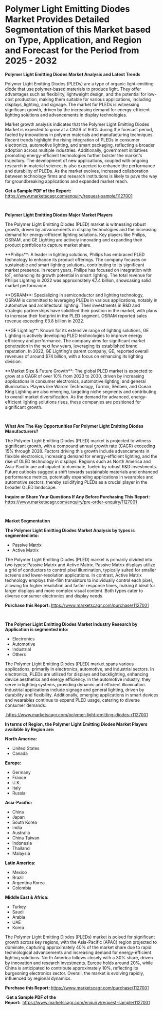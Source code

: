 <p><h1>Polymer Light Emitting Diodes Market Provides Detailed Segmentation of this Market based on Type, Application, and Region and Forecast for the Period from 2025 - 2032</h1></p><p><strong>Polymer Light Emitting Diodes Market Analysis and Latest Trends</strong></p>
<p><p>Polymer Light Emitting Diodes (PLEDs) are a type of organic light-emitting diode that use polymer-based materials to produce light. They offer advantages such as flexibility, lightweight design, and the potential for low-cost production, making them suitable for various applications, including displays, lighting, and signage. The market for PLEDs is witnessing significant growth, driven by the increasing demand for energy-efficient lighting solutions and advancements in display technologies.</p><p>Market growth analysis indicates that the Polymer Light Emitting Diodes Market is expected to grow at a CAGR of 9.6% during the forecast period, fueled by innovations in polymer materials and manufacturing techniques. Recent trends highlight the rising integration of PLEDs in consumer electronics, automotive lighting, and smart packaging, reflecting a broader adoption across multiple industries. Additionally, government initiatives promoting energy-efficient technologies further bolster the market's trajectory. The development of new applications, coupled with ongoing research in material science, is also expected to enhance the performance and durability of PLEDs. As the market evolves, increased collaboration between technology firms and research institutions is likely to pave the way for groundbreaking applications and expanded market reach.</p></p>
<p><strong>Get a Sample PDF of the Report:&nbsp;</strong> <a href="https://www.marketscagr.com/enquiry/request-sample/1127001?utm_campaign=3265&utm_medium=2&utm_source=Github&utm_content=ia&utm_term=15042025&utm_id=polymer-light-emitting-diodes">https://www.marketscagr.com/enquiry/request-sample/1127001</a></p>
<p>&nbsp;</p>
<p><strong>Polymer Light Emitting Diodes Major Market Players</strong></p>
<p><p>The Polymer Light Emitting Diodes (PLED) market is witnessing robust growth, driven by advancements in display technologies and the increasing demand for energy-efficient lighting solutions. Key players like Philips, OSRAM, and GE Lighting are actively innovating and expanding their product portfolios to capture market share.</p><p>**Philips**: A leader in lighting solutions, Philips has embraced PLED technology to enhance its product offerings. The company focuses on sustainable and smart lighting solutions, contributing to its significant market presence. In recent years, Philips has focused on integration with IoT, enhancing its growth potential in smart lighting. The total revenue for Philips Lighting in 2022 was approximately €7.4 billion, showcasing solid market performance.</p><p>**OSRAM**: Specializing in semiconductor and lighting technology, OSRAM is committed to leveraging PLEDs in various applications, notably in automotive and architectural lighting. Their investments in R&D and strategic partnerships have solidified their position in the market, with plans to increase their footprint in the PLED segment. OSRAM reported sales revenue exceeding €3.8 billion in 2022.</p><p>**GE Lighting**: Known for its extensive range of lighting solutions, GE Lighting is actively developing PLED technologies to improve energy efficiency and performance. The company aims for significant market penetration in the next few years, leveraging its established brand reputation. In 2022, GE Lighting's parent company, GE, reported overall revenues of around $74 billion, with a focus on enhancing its lighting division.</p><p>**Market Size & Future Growth**: The global PLED market is expected to grow at a CAGR of over 10% from 2023 to 2030, driven by increasing applications in consumer electronics, automotive lighting, and general illumination. Players like Warom Technology, Tormin, Senben, and Ocean King Lighting are also emerging, targeting niche segments and contributing to overall market diversification. As the demand for advanced, energy-efficient lighting solutions rises, these companies are positioned for significant growth.</p></p>
<p>&nbsp;</p>
<p><strong>What Are The Key Opportunities For Polymer Light Emitting Diodes Manufacturers?</strong></p>
<p><p>The Polymer Light Emitting Diodes (PLED) market is projected to witness significant growth, with a compound annual growth rate (CAGR) exceeding 15% through 2028. Factors driving this growth include advancements in flexible electronics, increasing demand for energy-efficient lighting, and the rise of OLED technology in displays. Regions such as North America and Asia-Pacific are anticipated to dominate, fueled by robust R&D investments. Future outlooks suggest a shift towards sustainable materials and enhanced performance metrics, potentially expanding applications in wearables and automotive sectors, thereby solidifying PLEDs as a crucial player in the broader OLED landscape.</p></p>
<p><strong>Inquire or Share Your Questions If Any Before Purchasing This Report:</strong> <a href="https://www.marketscagr.com/enquiry/pre-order-enquiry/1127001?utm_campaign=3265&utm_medium=2&utm_source=Github&utm_content=ia&utm_term=15042025&utm_id=polymer-light-emitting-diodes">https://www.marketscagr.com/enquiry/pre-order-enquiry/1127001</a></p>
<p>&nbsp;</p>
<p><strong>Market Segmentation</strong></p>
<p><strong>The Polymer Light Emitting Diodes Market Analysis by types is segmented into:</strong></p>
<p><ul><li>Passive Matrix</li><li>Active Matrix</li></ul></p>
<p><p>The Polymer Light Emitting Diodes (PLED) market is primarily divided into two types: Passive Matrix and Active Matrix. Passive Matrix displays utilize a grid of conductors to control pixel illumination, typically suited for smaller screens and lower-resolution applications. In contrast, Active Matrix technology employs thin-film transistors to individually control each pixel, allowing for higher resolution and faster response times, making it ideal for larger displays and more complex visual content. Both types cater to diverse consumer electronics and display needs.</p></p>
<p><strong>Purchase this Report:&nbsp;</strong><a href="https://www.marketscagr.com/purchase/1127001?utm_campaign=3265&utm_medium=2&utm_source=Github&utm_content=ia&utm_term=15042025&utm_id=polymer-light-emitting-diodes">https://www.marketscagr.com/purchase/1127001</a></p>
<p>&nbsp;</p>
<p><strong>The Polymer Light Emitting Diodes Market Industry Research by Application is segmented into:</strong></p>
<p><ul><li>Electronics</li><li>Automotive</li><li>Industrial</li><li>Others</li></ul></p>
<p><p>The Polymer Light Emitting Diodes (PLED) market spans various applications, primarily in electronics, automotive, and industrial sectors. In electronics, PLEDs are utilized for displays and backlighting, enhancing device aesthetics and energy efficiency. In the automotive industry, they serve in lighting systems, providing dynamic and efficient illumination. Industrial applications include signage and general lighting, driven by durability and flexibility. Additionally, emerging applications in smart devices and wearables continue to expand PLED usage, catering to diverse consumer demands.</p></p>
<p><a href="https://www.marketscagr.com/polymer-light-emitting-diodes-r1127001?utm_campaign=3265&utm_medium=2&utm_source=Github&utm_content=ia&utm_term=15042025&utm_id=polymer-light-emitting-diodes">&nbsp;https://www.marketscagr.com/polymer-light-emitting-diodes-r1127001</a></p>
<p><strong>In terms of Region, the Polymer Light Emitting Diodes Market Players available by Region are:</strong></p>
<p>
    <p> <strong> North America: </strong>
        <ul>
            <li>United States</li>
            <li>Canada</li>
        </ul>
        </p> 
    <p> <strong> Europe: </strong>
        <ul>
            <li>Germany</li>
            <li>France</li>
            <li>U.K.</li>
            <li>Italy</li>
            <li>Russia</li>
        </ul>
        </p> 
    <p> <strong> Asia-Pacific: </strong>
        <ul>
            <li>China</li>
            <li>Japan</li>
            <li>South Korea</li>
            <li>India</li>
            <li>Australia</li>
            <li>China Taiwan</li>
            <li>Indonesia</li>
            <li>Thailand</li>
            <li>Malaysia</li>
        </ul>
        </p> 
    <p> <strong> Latin America: </strong>
        <ul>
            <li>Mexico</li>
            <li>Brazil</li>
            <li>Argentina Korea</li>
            <li>Colombia</li>
        </ul>
        </p> 
    <p> <strong> Middle East & Africa: </strong>
        <ul>
            <li>Turkey</li>
            <li>Saudi</li>
            <li>Arabia</li>
            <li>UAE</li>
            <li>Korea</li>
        </ul>
    </p>
    </p>
<p><p>The Polymer Light Emitting Diodes (PLEDs) market is poised for significant growth across key regions, with the Asia-Pacific (APAC) region projected to dominate, capturing approximately 40% of the market share due to rapid technological advancements and increasing demand for energy-efficient lighting solutions. North America follows closely with a 30% share, driven by innovation and research investments. Europe holds around 20%, while China is anticipated to contribute approximately 10%, reflecting its burgeoning electronics sector. Overall, the market is evolving rapidly, influenced by regional dynamics.</p></p>
<p><strong>Purchase this Report: </strong><a href="https://www.marketscagr.com/purchase/1127001?utm_campaign=3265&utm_medium=2&utm_source=Github&utm_content=ia&utm_term=15042025&utm_id=polymer-light-emitting-diodes">https://www.marketscagr.com/purchase/1127001</a></p>
<p>&nbsp;<strong>Get a Sample PDF of the Report:&nbsp;&nbsp;</strong><a href="https://www.marketscagr.com/enquiry/request-sample/1127001?utm_campaign=3265&utm_medium=2&utm_source=Github&utm_content=ia&utm_term=15042025&utm_id=polymer-light-emitting-diodes">https://www.marketscagr.com/enquiry/request-sample/1127001</a></p>
<p><strong></strong></p>
<p><p></p><p></p><p></p></p>